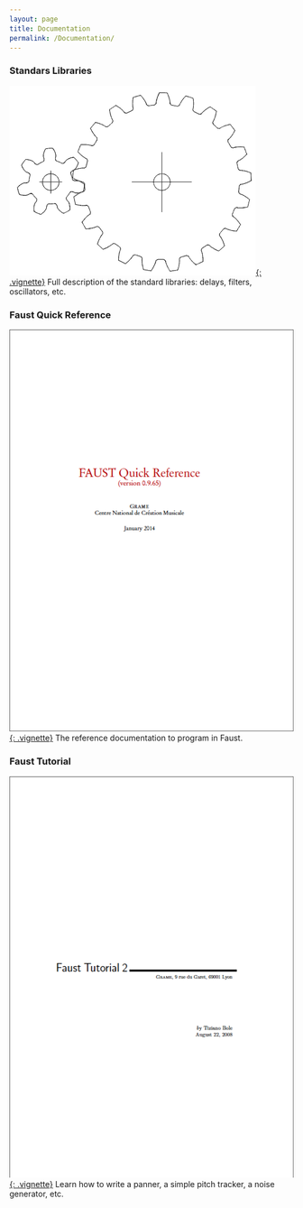 ```yaml
---
layout: page
title: Documentation
permalink: /Documentation/
---
```


### Standars Libraries

[![Faust libraries](/images/gear.png){: .vignette}](/libraries.html)
Full description of the standard libraries: delays, filters, oscillators, etc.


### Faust Quick Reference

[![Faust quick reference](/images/faust-quick-reference.png){: .vignette}](/images/faust-quick-reference.pdf)
The reference documentation to program in Faust.

### Faust Tutorial

[![Faust tutorial 2](/images/faust-tutorial2.png){: .vignette}](/images/faust-tutorial2.pdf)
Learn how to write a panner, a simple pitch tracker, a noise generator, etc.
